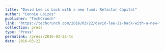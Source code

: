 ```yaml
---
title: "David Lee is back with a new fund: Refactor Capital"
author: "Connie Loizos"
publisher: "TechCrunch"
link: "https://techcrunch.com/2016/03/22/david-lee-is-back-with-a-new-fund-refactor-capital/"
collection: press
type: "Press"
permalink: /press/2016-03-22-tc
date: 2016-03-22
---
```


